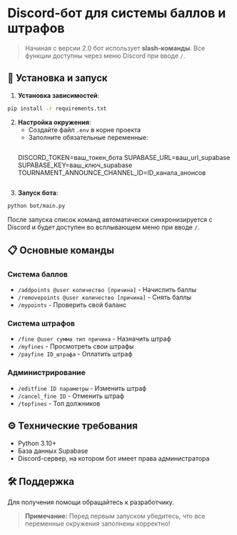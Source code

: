 # Discord-бот для системы баллов и штрафов

> Начиная с версии 2.0 бот использует **slash‑команды**. Все функции доступны
> через меню Discord при вводе `/`.

## 🚀 Установка и запуск

1. **Установка зависимостей**:
```bash
pip install -r requirements.txt
```

2. **Настройка окружения**:
   - Создайте файл `.env` в корне проекта
   - Заполните обязательные переменные:
     ```ini
    DISCORD_TOKEN=ваш_токен_бота
    SUPABASE_URL=ваш_url_supabase
    SUPABASE_KEY=ваш_ключ_supabase
    TOURNAMENT_ANNOUNCE_CHANNEL_ID=ID_канала_анонсов
     ```

3. **Запуск бота**:
```bash
python bot/main.py
```
После запуска список команд автоматически синхронизируется с Discord и будет
доступен во всплывающем меню при вводе `/`.

## 📋 Основные команды

### Система баллов
- `/addpoints @user количество [причина]` - Начислить баллы
- `/removepoints @user количество [причина]` - Снять баллы
- `/mypoints` - Проверить свой баланс

### Система штрафов
- `/fine @user сумма тип причина` - Назначить штраф
- `/myfines` - Просмотреть свои штрафы
- `/payfine ID_штрафа` - Оплатить штраф

### Администрирование
- `/editfine ID параметры` - Изменить штраф
- `/cancel_fine ID` - Отменить штраф
- `/topfines` - Топ должников

## ⚙️ Технические требования
- Python 3.10+
- База данных Supabase
- Discord-сервер, на котором бот имеет права администратора

## 🛠 Поддержка
Для получения помощи обращайтесь к разработчику.

> **Примечание:** Перед первым запуском убедитесь, что все переменные окружения заполнены корректно!